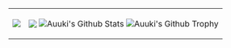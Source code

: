 <table>
<td>
<a href="https://open.spotify.com/user/0zveql3ijdtupwyyxl3awwufk">
    <img src="https://novatorem-three-sooty.vercel.app/api/spotify"/>
</a>
</td>
<td>
<p align="center">
<img align="center" src="https://github-readme-stats.vercel.app/api/top-langs/?username=AwesomeAuuki&hide_langs_below=1&theme=default&line_height=27&layout=compact"/>
<img align="center" src="https://github-readme-stats.vercel.app/api?username=AwesomeAuuki&show_icons=true&count_private=true&include_all_commits=true&line_height=21" alt="Auuki's Github Stats"/>
<img align="center" src="https://github-profile-trophy.vercel.app/?username=AwesomeAuuki&column=7" alt="Auuki's Github Trophy"/>
</p> 
</td>
</table>
